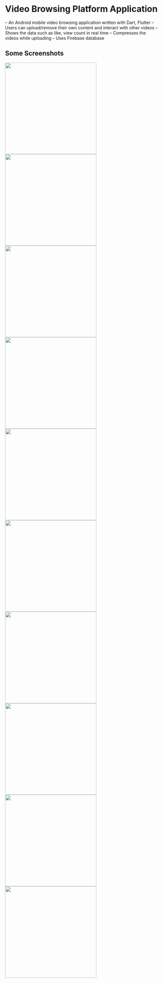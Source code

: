 # Video Browsing Platform Application

– An Android mobile video browsing application written with Dart, Flutter
– Users can upload/remove their own content and interact with other videos
– Shows the data such as like, view count in real time
– Compresses the videos while uploading
– Uses Firebase database

## Some Screenshots


<img src="screenshots/screenshots-0.png" height="300em" />   <img src="screenshots/screenshots-1.png" height="300em" />   <img src="screenshots/screenshots-2.png" height="300em" />
<img src="screenshots/screenshots-4.png" height="300em" />   <img src="screenshots/screenshots-5.png" height="300em" />   <img src="screenshots/screenshots-6.png" height="300em" />
<img src="screenshots/screenshots-7.png" height="300em" />   <img src="screenshots/screenshots-8.png" height="300em" />   <img src="screenshots/screenshots-9.png" height="300em" />   <img src="screenshots/screenshots-10.png" height="300em" />
